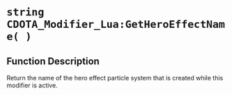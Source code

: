 # `string CDOTA_Modifier_Lua:GetHeroEffectName( )`
## Function Description
Return the name of the hero effect particle system that is created while this modifier is active.
